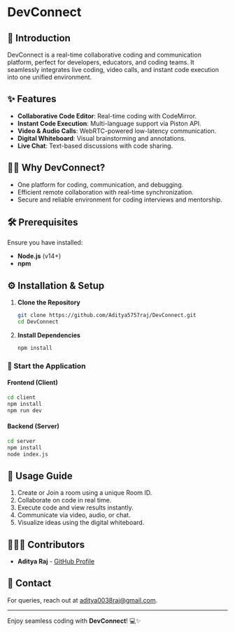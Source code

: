 # DevConnect

## 🚀 Introduction
DevConnect is a real-time collaborative coding and communication platform, perfect for developers, educators, and coding teams. It seamlessly integrates live coding, video calls, and instant code execution into one unified environment.

## ✨ Features
- **Collaborative Code Editor**: Real-time coding with CodeMirror.
- **Instant Code Execution**: Multi-language support via Piston API.
- **Video & Audio Calls**: WebRTC-powered low-latency communication.
- **Digital Whiteboard**: Visual brainstorming and annotations.
- **Live Chat**: Text-based discussions with code sharing.

## 🧑‍💻 Why DevConnect?
- One platform for coding, communication, and debugging.
- Efficient remote collaboration with real-time synchronization.
- Secure and reliable environment for coding interviews and mentorship.

## 🛠️ Prerequisites
Ensure you have installed:
- **Node.js** (v14+)
- **npm**

## ⚙️ Installation & Setup
1. **Clone the Repository**
    ```bash
    git clone https://github.com/Aditya5757raj/DevConnect.git
    cd DevConnect
    ```
2. **Install Dependencies**
    ```bash
    npm install
    ```

### 🚦 Start the Application
#### Frontend (Client)
```bash
cd client
npm install
npm run dev
```

#### Backend (Server)
```bash
cd server
npm install
node index.js
```

## 📖 Usage Guide
1. Create or Join a room using a unique Room ID.
2. Collaborate on code in real time.
3. Execute code and view results instantly.
4. Communicate via video, audio, or chat.
5. Visualize ideas using the digital whiteboard.

## 🧑‍🤝‍🧑 Contributors
- **Aditya Raj** - [GitHub Profile](https://github.com/Aditya5757raj)

## 📧 Contact
For queries, reach out at aditya0038raj@gmail.com.

---
Enjoy seamless coding with **DevConnect**! 💻✨

